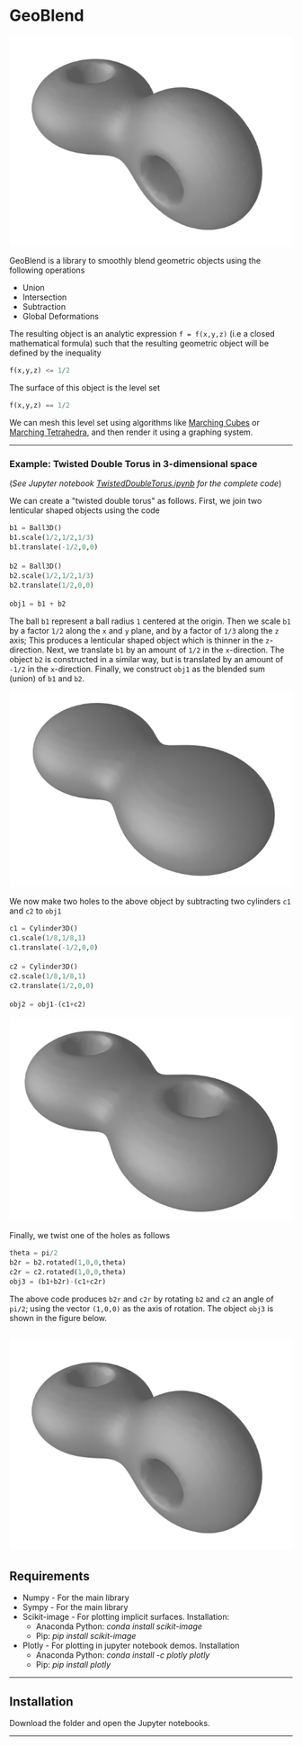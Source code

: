 # GeoBlend

![Double Torus](images/tdt.png)

GeoBlend is a library to smoothly blend geometric objects using the following 
operations

- Union
- Intersection
- Subtraction
- Global Deformations

The resulting object is an analytic expression ``f = f(x,y,z)``
(i.e a closed mathematical
formula) such that the resulting geometric object will be defined by 
the inequality 

```python
f(x,y,z) <= 1/2
```

The surface of this object is the level set

```python
f(x,y,z) == 1/2
```

We can mesh this level set using  algorithms like 
[Marching Cubes](https://en.wikipedia.org/wiki/Marching_cubes)
or 
[Marching Tetrahedra](https://en.wikipedia.org/wiki/Marching_tetrahedra), and then render it using a graphing system.

---
### Example: Twisted Double Torus in 3-dimensional space
(*See Jupyter notebook [TwistedDoubleTorus.ipynb](jupyter/TwistedDoubleTorus.ipynb) for the complete code*)

We can create a "twisted double torus" as follows. First, we join two lenticular shaped objects using the code

```python
b1 = Ball3D()
b1.scale(1/2,1/2,1/3)
b1.translate(-1/2,0,0)

b2 = Ball3D()
b2.scale(1/2,1/2,1/3)
b2.translate(1/2,0,0)

obj1 = b1 + b2
```

The ball ``b1`` represent a ball radius `1` centered at the origin.
Then we scale `b1`  by a factor 
``1/2`` along the `x` and `y` plane, and by a factor of `1/3` along the `z` axis; This 
produces a lenticular shaped object which is thinner in the ``z``-direction.
Next, we translate  `b1` by an amount of `1/2` in the `x`-direction. The object `b2` 
is constructed in a similar way, but is translated by an amount of `-1/2` in the `x`-direction.
Finally, we construct `obj1` as the blended sum (union) of `b1` and `b2`.

![Double Torus](images/tdt0.png)


We now make two holes to the above object by subtracting two cylinders `c1`
and `c2` to `obj1`

```python
c1 = Cylinder3D()
c1.scale(1/8,1/8,1)
c1.translate(-1/2,0,0)

c2 = Cylinder3D()
c2.scale(1/8,1/8,1)
c2.translate(1/2,0,0)

obj2 = obj1-(c1+c2)
```

![Double Torus](images/tdt1.png)

Finally, we twist one of the holes as follows

```python 
theta = pi/2
b2r = b2.rotated(1,0,0,theta)
c2r = c2.rotated(1,0,0,theta)
obj3 = (b1+b2r)-(c1+c2r)
```

The above code produces `b2r` and `c2r` by rotating ``b2`` and ``c2`` an angle of ``pi/2``;
using the vector ``(1,0,0)`` as the axis of rotation. The object `obj3` is shown in
the figure below. 

![Double Torus](images/tdt.png)
---
## Requirements 

- Numpy - For the main library
- Sympy - For the main library
- Scikit-image - For plotting implicit surfaces. Installation:
    - Anaconda Python: *conda install scikit-image*
    - Pip: *pip install scikit-image*
- Plotly - For plotting in jupyter notebook demos. Installation
    - Anaconda Python: *conda install -c plotly plotly*
    - Pip: *pip install plotly*

---
## Installation

Download the folder and open the Jupyter notebooks.

---
